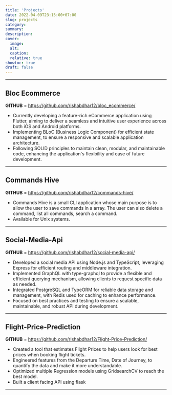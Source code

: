 ```yaml
---
title: 'Projects'
date: 2022-04-09T23:15:00+07:00
slug: projects
category:
summary:
description:
cover:
  image:
  alt:
  caption:
  relative: true
showtoc: true
draft: false
---
```


---

## Bloc Ecommerce

**GITHUB** = https://github.com/rishabdhar12/bloc_ecommerce/

- Currently developing a feature-rich eCommerce application using Flutter, aiming to deliver a seamless and intuitive user experience across both iOS and Android platforms.
- Implementing BLoC (Business Logic Component) for efficient state management, to ensure a responsive and scalable application architecture.
- Following SOLID principles to maintain clean, modular, and maintainable code, enhancing the application's flexibility and ease of future development.

---

## Commands Hive

**GITHUB** = https://github.com/rishabdhar12/commands-hive/

- Commands Hive is a small CLI application whose main purpose is to allow the user to save commands in a array. The user can also delete a command, list all commands, search a command.
- Available for Unix systems.

---

## Social-Media-Api

**GITHUB** = https://github.com/rishabdhar12/social-media-api/

- Developed a social media API using Node.js and TypeScript, leveraging Express for efficient routing and middleware integration.
- Implemented GraphQL with type-graphql to provide a flexible and efficient querying mechanism, allowing clients to request specific data as needed.
- Integrated PostgreSQL and TypeORM for reliable data storage and management, with Redis used for caching to enhance performance.
- Focused on best practices and testing to ensure a scalable, maintainable, and robust API during development.

---

## Flight-Price-Prediction

**GITHUB** = https://github.com/rishabdhar12/Flight-Price-Prediction/

- Created a tool that estimates Flight Prices to help users look for best prices when booking flight tickets.
- Engineered features from the Departure Time, Date of Journey, to quantify the data and make it more understandable.
- Optimized multiple Regression models using GridsearchCV to reach the best model.
- Built a client facing API using flask

---
